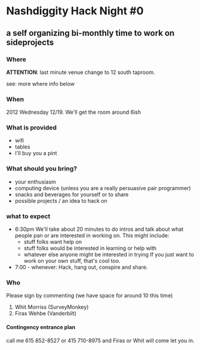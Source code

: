 # Nashdiggity Hack Night #0 
## a self organizing bi-monthly time to work on sideprojects

### Where
**ATTENTION**: last minute venue change to 12 south taproom.

see: more where info below

### When
2012 Wednesday 12/19.
We'll get the room around 6ish 

### What is provided
* wifi
* tables
* I'll buy you a pint

### What should you bring?
* your enthusiasm
* computing device (unless you are a really persuasive pair programmer)
* snacks and beverages for yourself or to share
* possible projects / an idea to hack on


### what to expect
* 6:30pm  We'll take about 20 minutes to do intros and talk about what people pan or are interested in working on.
  This might include:
  - stuff folks want help on
  - stuff folks would be interested in learning or help with
  - whatever else anyone might be interested in trying
  If you just want to work on your own stuff, that's cool too.
* 7:00 - whenever: Hack, hang out, conspire and share. 

### Who
Please sign by commenting (we have space for around 10 this time)
 1. Whit Morriss (SurveyMonkey)
 2. Firas Wehbe (Vanderbilt)
 

#### Contingency entrance plan
call me 615 852-8527 or 415 710-8975 and Firas or Whit will come let you in.

